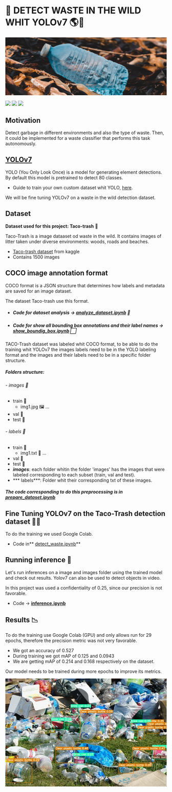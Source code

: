 # 🍃 DETECT WASTE IN THE WILD WHIT YOLOv7    🌎🍃

![](https://raw.githubusercontent.com/Isabel-Olmedo/Detect-waste-in-the-wild/main/resources/portada.jpg)

![](https://img.shields.io/badge/Object--detection-%20-orange) ![](https://img.shields.io/badge/YOLO-v7-blue) ![](https://img.shields.io/badge/TACO--trash-dataset-blue)

## Motivation

Detect garbage in different environments and also the type of waste.
Then, it could be implemented for a waste classifier that performs this task autonomously.

## [YOLOv7](https://github.com/WongKinYiu/yolov7 "YOLOv7")

YOLO (You Only Look Once) is a model for generating element detections. By default this model is pretrained to detect 80 classes.

- Guide to train your own custom dataset whit YOLO, [here](https://github.com/ultralytics/yolov5/wiki/Train-Custom-Data "here").

We will be fine tuning YOLOv7 on a waste in the wild detection dataset.

## Dataset

**Dataset used for this project: Taco-trash** 🌮

Taco-Trash is a image dataaset od waste in the wild. It contains images of litter taken under diverse environments: woods, roads and beaches.

- [Taco-trash dataset](https://www.kaggle.com/datasets/kneroma/tacotrashdataset?select=data) from kaggle
- Contains 1500 images

## COCO image annotation format

COCO format is a JSON structure that determines how labels and metadata are saved for an image dataset.

The dataset Taco-trash use this format.

- ##### Code for dataset analysis -> [analyze_dataset.ipynb](https://github.com/Isabel-Olmedo/Detect-waste-in-the-wild/blob/main/analyze_dataset.ipynb) 🔎
- ##### Code for show all bounding box annotations and their label names  -> [show_boundig_box.ipynb](https://github.com/Isabel-Olmedo/Detect-waste-in-the-wild/blob/main/show_boundig_box.ipynb) ⬜

TACO-Trash dataset was labeled whit COCO format, to be able to do the training whit YOLOv7 the images labels need to be in the YOLO labeling format and the images and their labels need to be in a specific folder structure.

##### Folders structure:

###### - images 📁

- train  📂
  - img1.jpg 🖼️
  ...
- val 📂
- test 📂

###### - labels 📁

- train 📂
  - img1.txt 📄
  ...
- val 📂
- test 📂
- ***images***: each folder whitin the folder 'images' has the images that were labeled corresponding to each subset (train, val and test).
- *** labels***: Folder whit their corresponding txt of these images.

##### The code corresponding to do this preprocessing is in [prepare_dataset.ipynb](https://github.com/Isabel-Olmedo/Detect-waste-in-the-wild/blob/main/prepare_dataset.ipynb)

## Fine Tuning YOLOv7 on the Taco-Trash detection dataset 👩‍💻

To do the training we used Google Colab.

- Code in** [detect_waste.ipynb](https://github.com/Isabel-Olmedo/Detect-waste-in-the-wild/blob/main/detect_waste.ipynb)**

## Running inference 🏁

Let's run inferences on a image and images folder using the trained model and check out results. Yolov7 can also be used to detect objects in video.

In this project was used a confidentiality of 0.25, since our precision is not favorable.

- Code -> **[inference.ipynb](https://github.com/Isabel-Olmedo/Detect-waste-in-the-wild/blob/main/inferences.ipynb)**

## Results  📉

To do the training use Google Colab (GPU) and only allows run for 29 epochs, therefore the precision metric was not very favorable.

- We got an accuracy of 0.527
- During training we got mAP of 0.125 and 0.0943
- We are getting mAP of 0.214 and 0.168 respectively on the dataset.

Our model needs to be trained during more epochs to improve its metrics.

![banner](https://raw.githubusercontent.com/Isabel-Olmedo/Detect-waste-in-the-wild/main/resources/detected_waste.jpg)
